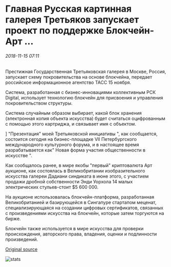# Главная Русская картинная галерея Третьяков запускает проект по поддержке Блокчейн-Арт ...

###### 2018-11-15 07:11

Престижная Государственная Третьяковская галерея в Москве, Россия, запускает схему покровительства на основе блокчейна, передает российское информационное агентство ТАСС 15 ноября.

Система, разработанная с бизнес-инновациями коллективным РСК Digital, использует технологию блокчейн для присвоения и управления покровительством структуры.

Система случайным образом выбирает, какой блок хранения (электронная копия объекта искусства) будет считаться оцифрованным с помощью этого картриджа, и связывает имя с объектом.

\] "Презентация" моей Третьяковской инициативы ", как сообщается, состоится сегодня на бизнес-площадке VII Петербургского международного культурного форума, и в настоящее время разрабатывается как" Новая форма участия общественности в искусстве ".

Как сообщалось ранее, в мире якобы "первый" криптовалюта Арт аукционе, как состоялась в Великобритании изобразительного искусства галереи Дадиани синдиката в июне этого, с участием продажи дробной собственности Энди Уорхола 14 малых электрических стульев-стоит $5 600 000.

На аукционе использовалась блокчейн-платформа, разработанная Великобританией и базирующейся в Сингапуре стартапом меценат, специализирующаяся на создании цифровых сертификатов, связанных с произведениями искусства на блокчейн, которые затем торгуются на бирже.

Блокчейн также используется в мире искусства для проверки происхождения, авторского права, владения, оценки и подлинности произведений.

[Original source](https://cointelegraph.com/news/major-russian-art-gallery-tretyakov-launches-blockchain-based-art-patronage-project)

![stats](https://c.statcounter.com/11760860/0/a89fa40b/1/ "stats")